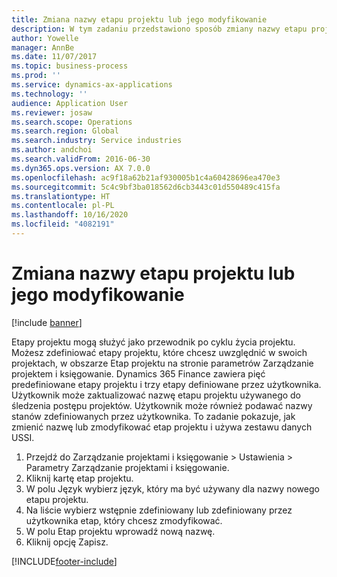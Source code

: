 ```yaml
---
title: Zmiana nazwy etapu projektu lub jego modyfikowanie
description: W tym zadaniu przedstawiono sposób zmiany nazwy etapu projektu lub jego modyfikowania.
author: Yowelle
manager: AnnBe
ms.date: 11/07/2017
ms.topic: business-process
ms.prod: ''
ms.service: dynamics-ax-applications
ms.technology: ''
audience: Application User
ms.reviewer: josaw
ms.search.scope: Operations
ms.search.region: Global
ms.search.industry: Service industries
ms.author: andchoi
ms.search.validFrom: 2016-06-30
ms.dyn365.ops.version: AX 7.0.0
ms.openlocfilehash: ac9f18a62b21af930005b1c4a60428696ea470e3
ms.sourcegitcommit: 5c4c9bf3ba018562d6cb3443c01d550489c415fa
ms.translationtype: HT
ms.contentlocale: pl-PL
ms.lasthandoff: 10/16/2020
ms.locfileid: "4082191"
---
```

# <a name="rename-or-modify-a-project-stage"></a>Zmiana nazwy etapu projektu lub jego modyfikowanie

[!include [banner](../../includes/banner.md)]

Etapy projektu mogą służyć jako przewodnik po cyklu życia projektu. Możesz zdefiniować etapy projektu, które chcesz uwzględnić w swoich projektach, w obszarze Etap projektu na stronie parametrów Zarządzanie projektem i księgowanie. Dynamics 365 Finance zawiera pięć predefiniowane etapy projektu i trzy etapy definiowane przez użytkownika. Użytkownik może zaktualizować nazwę etapu projektu używanego do śledzenia postępu projektów. Użytkownik może również podawać nazwy stanów zdefiniowanych przez użytkownika. To zadanie pokazuje, jak zmienić nazwę lub zmodyfikować etap projektu i używa zestawu danych USSI.

1. Przejdź do Zarządzanie projektami i księgowanie > Ustawienia > Parametry Zarządzanie projektami i księgowanie.
2. Kliknij kartę etap projektu.
3. W polu Język wybierz język, który ma być używany dla nazwy nowego etapu projektu.
4. Na liście wybierz wstępnie zdefiniowany lub zdefiniowany przez użytkownika etap, który chcesz zmodyfikować. 
5. W polu Etap projektu wprowadź nową nazwę.
6. Kliknij opcję Zapisz.


[!INCLUDE[footer-include](../../includes/footer-banner.md)]